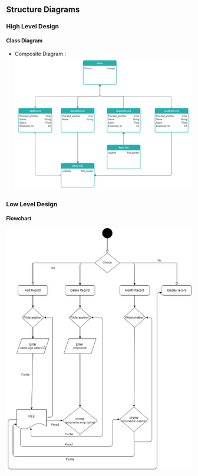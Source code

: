 ## Structure Diagrams

### High Level Design

#### Class Diagram
* Composite Diagram :
![CompositeDiagram](https://github.com/Dhanushu1999/STEPin_Mini_Project/blob/master/2_Architecture/structure%20Diagrams/composite.png)

### Low Level Design

#### Flowchart
![Flowchart](https://github.com/Dhanushu1999/STEPin_Mini_Project/blob/main/2_Architecture/structure%20Diagrams/flowchart.png)